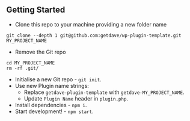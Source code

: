 ## Getting Started

- Clone this repo to your machine providing a new folder name

```
git clone --depth 1 git@github.com:getdave/wp-plugin-template.git MY_PROJECT_NAME
```

- Remove the Git repo

```
cd MY_PROJECT_NAME
rm -rf .git/
```

- Initialise a new Git repo - `git init`.
- Use new Plugin name strings:
  - Replace `getdave-plugin-template` with `getdave-MY_PROJECT_NAME`.
  - Update `Plugin Name` header in `plugin.php`.
- Install dependencies - `npm i`.
- Start development! - `npm start`.
